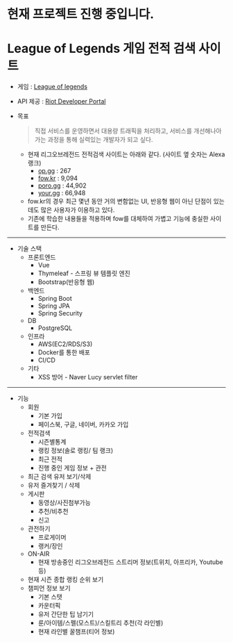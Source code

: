 # 현재 프로젝트 진행 중입니다.
# League of Legends 게임 전적 검색 사이트

- 게임 : [League of legends](https://kr.leagueoflegends.com/ko-kr/)
- API 제공 : [Riot Developer Portal](https://developer.riotgames.com/)
- 목표
    > 직접 서비스를 운영하면서 대용량 트래픽을 처리하고, 서비스를 개선해나아가는 과정을 통해 실력있는 개발자가 되고 싶다.
    
  - 현재 리그오브레전드 전적검색 사이트는 아래와 같다. (사이트 옆 숫자는 Alexa 랭크)
    - [op.gg](https://op.gg) : 267
    - [fow.kr](https://fow.kr) : 9,094
    - [poro.gg](https://poro.gg) : 44,902
    - [your.gg](https://your.gg) : 66,948
  - fow.kr의 경우 최근 몇년 동안 거의 변함없는 UI, 반응형 웹이 아닌 단점이 있는데도 많은 사용자가 이용하고 있다.  
  - 기존에 학습한 내용들을 적용하며 fow를 대체하여 가볍고 기능에 충실한 사이트를 만든다.
- - -
- 기술 스택
  - 프론트엔드
    - Vue
    - Thymeleaf - 스프링 뷰 템플릿 엔진
    - Bootstrap(반응형 웹)
  - 백엔드
    - Spring Boot
    - Spring JPA
    - Spring Security
  - DB
    - PostgreSQL
  - 인프라
    - AWS(EC2/RDS/S3)
    - Docker를 통한 배포
    - CI/CD
  - 기타
    - XSS 방어 - Naver Lucy servlet filter 

- - -
- 기능
  - 회원
    - 기본 가입
    - 페이스북, 구글, 네이버, 카카오 가입
  - 전적검색
    - 시즌별통계
    - 랭킹 정보(솔로 랭킹/ 팀 랭크)
    - 최근 전적
    - 진행 중인 게임 정보 + 관전
  - 최근 검색 유저 보기/삭제
  - 유저 즐겨찾기 / 삭제
  - 게시판
    - 동영상/사진첨부가능 
    - 추천/비추천
    - 신고
  - 관전하기
    - 프로게이머
    - 랭커/장인
  - ON-AIR
    - 현재 방송중인 리그오브레전드 스트리머 정보(트위치, 아프리카, Youtube 등)
  - 현재 시즌 종합 랭킹 순위 보기
  - 챔피언 정보 보기
    - 기본 스탯
    - 카운터픽
    - 유저 간단한 팁 남기기
    - 룬/아이템/스펠(모스트)/스킬트리 추천(각 라인별)
    - 현재 라인별 꿀챔프(티어 정보)